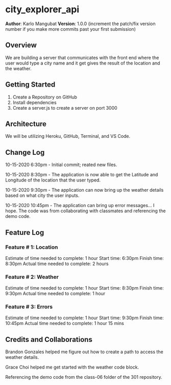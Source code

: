 # city_explorer_api

**Author**: Karlo Mangubat
**Version**: 1.0.0 (increment the patch/fix version number if you make more commits past your first submission)

## Overview
<!-- Provide a high level overview of what this application is and why you are building it, beyond the fact that it's an assignment for this class. (i.e. What's your problem domain?) -->
We are building a server that communicates with the front end where the user would type a city name and it get gives the result of the location and the weather.

## Getting Started
<!-- What are the steps that a user must take in order to build this app on their own machine and get it running? -->

1. Create a Repository on GitHub
2. Install dependencies
3. Create a server.js to create a server on port 3000

## Architecture
<!-- Provide a detailed description of the application design. What technologies (languages, libraries, etc) you're using, and any other relevant design information. -->
We will be utilizing Heroku, GitHub, Terminal, and VS Code. 

## Change Log
<!-- Use this area to document the iterative changes made to your application as each feature is successfully implemented. Use time stamps. Here's an examples:

01-01-2001 4:59pm - Application now has a fully-functional express server, with a GET route for the location resource. -->

10-15-2020 6:30pm - Initial commit; reated new files.

10-15-2020 8:30pm - The application is now able to get the Latitude and Longitude of the location that the user typed. 

10-15-2020 9:30pm - The application can now bring up the weather details based on what city the user inputs.

10-15-2020 10:45pm - The application can bring up error messages... I hope. The code was from collaborating with classmates and referencing the demo code. 

## Feature Log

### Feature # 1: Location
Estimate of time needed to complete: 1 hour
Start time: 6:30pm 
Finish time: 8:30pm
Actual time needed to complete: 2 hours

### Feature # 2: Weather
Estimate of time needed to complete: 1 hour
Start time: 8:30pm
Finish time: 9:30pm
Actual time needed to complete: 1 hour

### Feature # 3: Errors
Estimate of time needed to complete: 1 hour
Start time: 9:30pm
Finish time: 10:45pm
Actual time needed to complete: 1 hour 15 mins

## Credits and Collaborations

<!-- Give credit (and a link) to other people or resources that helped you build this application. -->

Brandon Gonzales helped me figure out how to create a path to access the weather details. 

Grace Choi helped me get started with the weather code block.

Referencing the demo code from the class-06 folder of the 301 repository.
